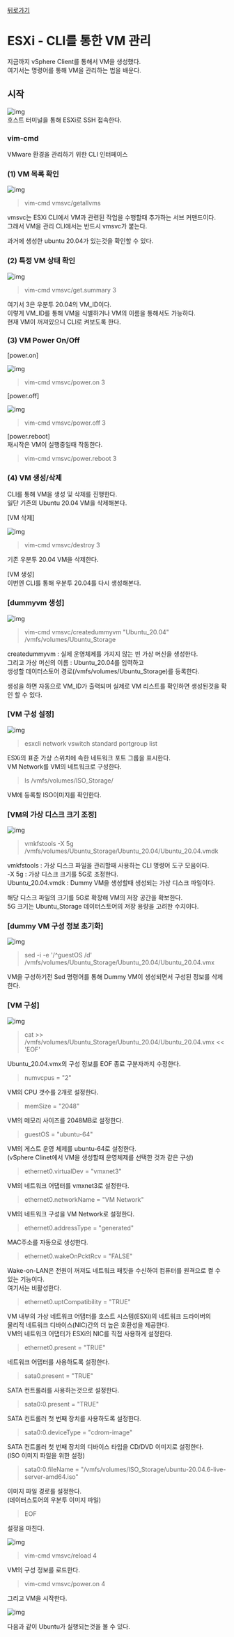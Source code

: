 [뒤로가기](../../README.md)<br>

# ESXi - CLI를 통한 VM 관리

지금까지 vSphere Client를 통해서 VM을 생성했다.<br>
여기서는 명령어를 통해 VM을 관리하는 법을 배운다.<br>

## 시작

![img](../Img/vmware102.png)<br>
호스트 터미널을 통해 ESXi로 SSH 접속한다.

### vim-cmd

VMware 환경을 관리하기 위한 CLI 인터페이스

### (1) VM 목록 확인

![img](../Img/vmware103.png)<br>

> vim-cmd vmsvc/getallvms

vmsvc는 ESXi CLI에서 VM과 관련된 작업을 수행할때 추가하는 서브 커맨드이다.<br>
그래서 VM을 관리 CLI에서는 반드시 vmsvc가 붙는다.<br>

과거에 생성한 ubuntu 20.04가 있는것을 확인할 수 있다.<br>

### (2) 특정 VM 상태 확인

![img](../Img/vmware104.png)<br>

> vim-cmd vmsvc/get.summary 3

여기서 3은 우분투 20.04의 VM_ID이다.<br>
이렇게 VM_ID를 통해 VM을 식별하거나 VM의 이름을 통해서도 가능하다.<br>
현재 VM이 꺼져있으니 CLI로 켜보도록 한다.<br>

### (3) VM Power On/Off

[power.on]<br>

![img](../Img/vmware105.png)<br>

> vim-cmd vmsvc/power.on 3

[power.off]<br>

![img](../Img/vmware106.png)<br>

> vim-cmd vmsvc/power.off 3

[power.reboot]<br>
재시작은 VM이 실행중일때 작동한다.<br>

> vim-cmd vmsvc/power.reboot 3

### (4) VM 생성/삭제

CLI를 통해 VM을 생성 및 삭제를 진행한다.<br>
일단 기존의 Ubuntu 20.04 VM을 삭제해본다.<br>

[VM 삭제]<br>

![img](../Img/vmware107.png)<br>

> vim-cmd vmsvc/destroy 3

기존 우분투 20.04 VM을 삭제한다.<br>

[VM 생성]<br>
이번엔 CLI를 통해 우분투 20.04를 다시 생성해본다.<br>

### [dummyvm 생성]

![img](../Img/vmware108.png)<br>

> vim-cmd vmsvc/createdummyvm "Ubuntu_20.04" /vmfs/volumes/Ubuntu_Storage

createdummyvm : 실제 운영체제를 가지지 않는 빈 가상 머신을 생성한다.<br>
그리고 가상 머신의 이름 : Ubuntu_20.04를 입력하고<br>
생성할 데이터스토어 경로(/vmfs/volumes/Ubuntu_Storage)를 등록한다.<br>

생성을 하면 자동으로 VM_ID가 출력되며 실제로 VM 리스트를 확인하면 생성된것을 확인 할 수 있다.<br>

### [VM 구성 설정]

![img](../Img/vmware109.png)<br>

> esxcli network vswitch standard portgroup list

ESXi의 표준 가상 스위치에 속한 네트워크 포트 그룹을 표시한다.<br>
VM Network를 VM의 네트워크로 구성한다.<br>

> ls /vmfs/volumes/ISO_Storage/

VM에 등록할 ISO이미지를 확인한다.<br>

### [VM의 가상 디스크 크기 조정]

![img](../Img/vmware110.png)<br>

> vmkfstools -X 5g /vmfs/volumes/Ubuntu_Storage/Ubuntu_20.04/Ubuntu_20.04.vmdk

vmkfstools : 가상 디스크 파일을 관리할때 사용하는 CLI 명령어 도구 모음이다.<br>
-X 5g : 가상 디스크 크기를 5G로 조정한다.<br>
Ubuntu_20.04.vmdk : Dummy VM을 생성할때 생성되는 가상 디스크 파일이다.<br>

해당 디스크 파일의 크기를 5G로 확장해 VM의 저장 공간을 확보한다.<br>
5G 크기는 Ubuntu_Storage 데이터스토어의 저장 용량을 고려한 수치이다.<br>

### [dummy VM 구성 정보 초기화]

![img](../Img/vmware111.png)<br>

> sed -i -e '/^guestOS /d' /vmfs/volumes/Ubuntu_Storage/Ubuntu_20.04/Ubuntu_20.04.vmx

VM을 구성하기전 Sed 명령어를 통해 Dummy VM이 생성되면서 구성된 정보를 삭제한다.
<br>

### [VM 구성]

![img](../Img/vmware112.png)<br>

> cat >> /vmfs/volumes/Ubuntu_Storage/Ubuntu_20.04/Ubuntu_20.04.vmx << 'EOF'

Ubuntu_20.04.vmx의 구성 정보를 EOF 종료 구분자까지 수정한다.

> numvcpus = "2"

VM의 CPU 갯수를 2개로 설정한다.

> memSize = "2048"

VM의 메모리 사이즈를 2048MB로 설정한다.

> guestOS = "ubuntu-64"

VM의 게스트 운영 체제를 ubuntu-64로 설정한다.<br>
(vSphere Clinet에서 VM을 생성할때 운영체제를 선택한 것과 같은 구성)<br>

> ethernet0.virtualDev = "vmxnet3"

VM의 네트워크 어댑터를 vmxnet3로 설정한다.

> ethernet0.networkName = "VM Network"

VM의 네트워크 구성을 VM Network로 설정한다.

> ethernet0.addressType = "generated"

MAC주소를 자동으로 생성한다.

> ethernet0.wakeOnPcktRcv = "FALSE"

Wake-on-LAN은 전원이 꺼져도 네트워크 패킷을 수신하여 컴퓨터를 원격으로 켤 수 있는 기능이다.<br>
여기서는 비활성한다.<br>

> ethernet0.uptCompatibility = "TRUE"

VM 내부의 가상 네트워크 어댑터를 호스트 시스템(ESXi)의 네트워크 드라이버의<br>
물리적 네트워크 디바이스(NIC)간의 더 높은 호환성을 제공한다.<br>
VM의 네트워크 어댑터가 ESXi의 NIC를 직접 사용하게 설정한다.<br>

> ethernet0.present = "TRUE"

네트워크 어댑터를 사용하도록 설정한다.

> sata0.present = "TRUE"

SATA 컨트롤러를 사용하는것으로 설정한다.

> sata0:0.present = "TRUE"

SATA 컨트롤러 첫 번째 장치를 사용하도록 설정한다.

> sata0:0.deviceType = "cdrom-image"

SATA 컨트롤러 첫 번째 장치의 디바이스 타입을 CD/DVD 이미지로 설정한다.<br>
(ISO 이미지 파일을 위한 설정)<br>

> sata0:0.fileName = "/vmfs/volumes/ISO_Storage/ubuntu-20.04.6-live-server-amd64.iso"

이미지 파일 경로를 설정한다.<br>
(데이터스토어의 우분투 이미지 파일)<br>

> EOF

설정을 마친다.<br>

![img](../Img/vmware113.png)<br>

> vim-cmd vmsvc/reload 4

VM의 구성 정보를 로드한다.<br>

> vim-cmd vmsvc/power.on 4

그리고 VM을 시작한다.<br>

![img](../Img/vmware114.png)<br>

다음과 같이 Ubuntu가 실행되는것을 볼 수 있다.<br>
